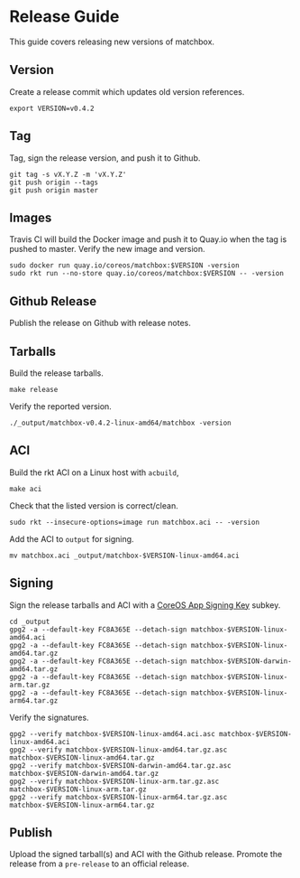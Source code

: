 
# Release Guide

This guide covers releasing new versions of matchbox.

## Version

Create a release commit which updates old version references.

    export VERSION=v0.4.2

## Tag

Tag, sign the release version, and push it to Github.

    git tag -s vX.Y.Z -m 'vX.Y.Z'
    git push origin --tags
    git push origin master

## Images

Travis CI will build the Docker image and push it to Quay.io when the tag is pushed to master. Verify the new image and version.

    sudo docker run quay.io/coreos/matchbox:$VERSION -version
    sudo rkt run --no-store quay.io/coreos/matchbox:$VERSION -- -version

## Github Release

Publish the release on Github with release notes.

## Tarballs

Build the release tarballs.

    make release

Verify the reported version.

    ./_output/matchbox-v0.4.2-linux-amd64/matchbox -version

## ACI

Build the rkt ACI on a Linux host with `acbuild`,

    make aci

Check that the listed version is correct/clean.

    sudo rkt --insecure-options=image run matchbox.aci -- -version

Add the ACI to `output` for signing.

    mv matchbox.aci _output/matchbox-$VERSION-linux-amd64.aci

## Signing

Sign the release tarballs and ACI with a [CoreOS App Signing Key](https://coreos.com/security/app-signing-key/) subkey.

    cd _output
    gpg2 -a --default-key FC8A365E --detach-sign matchbox-$VERSION-linux-amd64.aci
    gpg2 -a --default-key FC8A365E --detach-sign matchbox-$VERSION-linux-amd64.tar.gz
    gpg2 -a --default-key FC8A365E --detach-sign matchbox-$VERSION-darwin-amd64.tar.gz
    gpg2 -a --default-key FC8A365E --detach-sign matchbox-$VERSION-linux-arm.tar.gz
    gpg2 -a --default-key FC8A365E --detach-sign matchbox-$VERSION-linux-arm64.tar.gz

Verify the signatures.

    gpg2 --verify matchbox-$VERSION-linux-amd64.aci.asc matchbox-$VERSION-linux-amd64.aci
    gpg2 --verify matchbox-$VERSION-linux-amd64.tar.gz.asc matchbox-$VERSION-linux-amd64.tar.gz
    gpg2 --verify matchbox-$VERSION-darwin-amd64.tar.gz.asc matchbox-$VERSION-darwin-amd64.tar.gz
    gpg2 --verify matchbox-$VERSION-linux-arm.tar.gz.asc matchbox-$VERSION-linux-arm.tar.gz
    gpg2 --verify matchbox-$VERSION-linux-arm64.tar.gz.asc matchbox-$VERSION-linux-arm64.tar.gz

## Publish

Upload the signed tarball(s) and ACI with the Github release. Promote the release from a `pre-release` to an official release.
